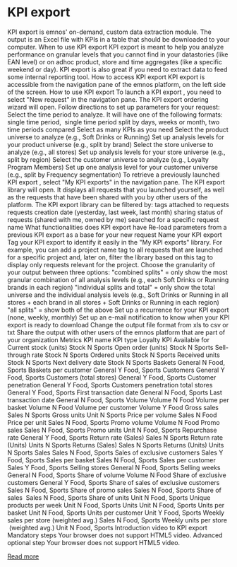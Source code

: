 # KPI export

KPI export
 is emnos' on-demand, custom data extraction module. The output is an Excel file with KPIs in a table that should be downloaded to your computer.
When to use KPI export
KPI export is meant to help you 
analyze performance on granular levels
 that you cannot find in your datastories (like EAN level) or on adhoc product, store and time aggregates (like a specific weekend or day).
KPI export is also great if you need to 
extract data
 to feed some internal reporting tool.
How to access KPI export
KPI export is accessible from the navigation pane of the emnos platform, on the left side of the screen.
How to use KPI export
To launch a KPI export
, you need to select "New request" in the navigation pane. The KPI export ordering wizard will open. Follow directions to set up parameters for your request:
Select the time period to analyze. It will have one of the following formats: 
single time period, 
single time period split by days, weeks or month,
two time periods compared
Select as many KPIs as you need
Select the product universe to analyze (e.g., Soft Drinks or Running)
Set up analysis levels for your product universe (e.g., split by brand)
Select the store universe to analyze (e.g., all stores)
Set up analysis levels for your store universe (e.g., split by region)
Select the customer universe to analyze (e.g., Loyalty Program Members)
Set up one analysis level for your customer universe (e.g., split by Frequency segmentation)
To retrieve a previously launched KPI export
, select "My KPI exports" in the navigation pane. The KPI export library will open. It displays all requests that you launched yourself, as well as the requests that have been shared with you by other users of the platform. The KPI export library can be filtered by:
tags attached to requests
requests creation date (yesterday, last week, last month)
sharing status of requests (shared with me, owned by me)
searched for a specific request name
What functionalities does KPI export have
Re-load parameters from a previous KPI export as a base for your new request
Name your KPI export
Tag your KPI export to identify it easily in the "My KPI exports" library. For example, you can add a project name tag to all requests that are launched for a specific project and, later on, filter the library based on this tag to display only requests relevant for the project.
Choose the granularity of your output between three options:
"combined splits" = only show the most granular combination of all analysis levels (e.g., each Soft Drinks or Running brands in each region)
"individual splits and total" = only show the total universe and the individual analysis levels (e.g., Soft Drinks or Running in all stores + each brand in all stores + Soft Drinks or Running in each region)
"all splits" = show both of the above
Set up a recurrence for your KPI export (none, weekly, monthly)
Set up an e-mail notification to know when your KPI export is ready to download
Change the output file format from xls to csv or txt
Share the output with other users of the emnos platform that are part of your organization
Metrics
KPI name
KPI type
Loyalty KPI
Available for
Current stock (units)
Stock
N
Sports
Open order (units)
Stock
N
Sports
Sell-through rate
Stock
N
Sports
Ordered units
Stock
N
Sports
Received units
Stock
N
Sports
Next delivery date
Stock
N
Sports
Baskets
General
N
Food, Sports
Baskets per customer
General
Y
Food, Sports
Customers
General
Y
Food, Sports
Customers (total stores)
General
Y
Food, Sports
Customer penetration
General
Y
Food, Sports
Customers penetration total stores
General
Y
Food, Sports
First transaction date
General
N
Food, Sports
Last transaction date
General
N
Food, Sports
Volume
Volume
N
Food
Volume per basket
Volume
N
Food
Volume per customer
Volume
Y
Food
Gross sales
Sales
N
Sports
Gross units
Unit
N
Sports
Price per volume
Sales
N
Food
Price per unit
Sales
N
Food, Sports
Promo volume
Volume
N
Food
Promo sales
Sales
N
Food, Sports
Promo units
Unit
N
Food, Sports
Repurchase rate
General
Y
Food, Sports
Return rate (Sales)
Sales
N
Sports
Return rate (Units)
Units
N
Sports
Returns (Sales)
Sales
N
Sports
Returns (Units)
Units
N
Sports
Sales
Sales
N
Food, Sports
Sales of exclusive customers
Sales
Y
Food, Sports
Sales per basket
Sales
N
Food, Sports
Sales per customer
Sales
Y
Food, Sports
Selling stores
General
N
Food, Sports
Selling weeks
General
N
Food, Sports
Share of volume
Volume
N
Food
Share of exclusive customers
General
Y
Food, Sports
Share of sales of exclusive customers
Sales
N
Food, Sports
Share of promo sales
Sales
N
Food, Sports
Share of sales 
Sales
N
Food, Sports
Share of units
Unit
N
Food, Sports
Unique products per week
Unit
N
Food, Sports
Units
Unit
N
Food, Sports
Units per basket
Unit
N
Food, Sports
Units per customer
Unit
Y
Food, Sports
Weekly sales per store (weighted avg.)
Sales
N
Food, Sports
Weekly units per store  (weighted avg.)
Unit
N
Food, Sports
Introduction video to KPI export
Mandatory steps
Your browser does not support HTML5 video.
Advanced optional step
Your browser does not support HTML5 video.

[Read more](https://help.emnos.com/help/insights-kpi-export)